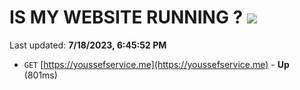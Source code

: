 # IS MY WEBSITE RUNNING ? [![](https://img.shields.io/static/v1?label=Sponsor&message=%E2%9D%A4&logo=GitHub&color=%23fe8e86)](https://github.com/sponsors/<username>)

Last updated: **7/18/2023, 6:45:52 PM**

- `GET` [https://youssefservice.me](https://youssefservice.me) - **Up** (801ms)
